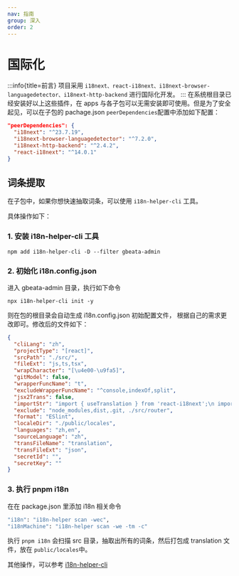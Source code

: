 ```yaml
---
nav: 指南
group: 深入
order: 2
---
```


# 国际化

:::info{title=前言}
项目采用 `i18next、react-i18next、i18next-browser-languagedetector、i18next-http-backend` 进行国际化开发。
:::
在系统根目录已经安装好以上这些插件，在 apps 与各子包可以无需安装即可使用。但是为了安全起见，可以在子包的 pachage.json `peerDependencies`配置中添加如下配置：

```json
"peerDependencies": {
  "i18next": "^23.7.19",
  "i18next-browser-languagedetector": "^7.2.0",
  "i18next-http-backend": "^2.4.2",
  "react-i18next": "^14.0.1"
}
```

## 词条提取

在子包中，如果你想快速抽取词条，可以使用 `i18n-helper-cli` 工具。

具体操作如下：

### 1. 安装 i18n-helper-cli 工具

```shell
npm add i18n-helper-cli -D --filter gbeata-admin
```

### 2. 初始化 i18n.config.json

进入 gbeata-admin 目录，执行如下命令

```
npx i18n-helper-cli init -y
```

则在包的根目录会自动生成 i18n.config.json 初始配置文件， 根据自己的需求更改即可。修改后的文件如下：

```json
{
  "cliLang": "zh",
  "projectType": "[react]",
  "srcPath": "./src/",
  "fileExt": "js,ts,tsx",
  "wrapCharacter": "[\u4e00-\u9fa5]",
  "gitModel": false,
  "wrapperFuncName": "t",
  "excludeWrapperFuncName": "^console,indexOf,split",
  "jsx2Trans": false,
  "importStr": "import { useTranslation } from 'react-i18next';\n import { t } from 'i18next';\n",
  "exclude": "node_modules,dist,.git, ./src/router",
  "format": "ESlint",
  "localeDir": "./public/locales",
  "languages": "zh,en",
  "sourceLanguage": "zh",
  "transFileName": "translation",
  "transFileExt": "json",
  "secretId": "",
  "secretKey": ""
}
```

### 3. 执行 pnpm i18n

在在 package.json 里添加 i18n 相关命令

```bash
"i18n": "i18n-helper scan -wec",
"i18nMachine": "i18n-helper scan -we -tm -c"
```

执行 `pnpm i18n` 会扫描 src 目录，抽取出所有的词条，然后打包成 translation 文件，放在 `public/locales`中。

其他操作，可以参考 [i18n-helper-cli](https://github.com/wuqiang1985/i18n-helper)
